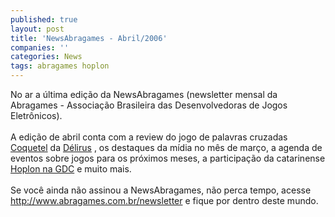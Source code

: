 ```yaml
---
published: true
layout: post
title: 'NewsAbragames - Abril/2006'
companies: ''
categories: News
tags: abragames hoplon
---
```

No ar a &uacute;ltima edi&ccedil;&atilde;o da NewsAbragames (newsletter mensal da Abragames - Associa&ccedil;&atilde;o Brasileira das Desenvolvedoras de Jogos Eletr&ocirc;nicos).<br /><br />A edi&ccedil;&atilde;o de abril conta com a review do jogo de palavras cruzadas <a href="{{ site.baseurl }}/index.php?p=c&amp;id=316">Coquetel</a>
 da <a href="{{ site.baseurl }}/index.php?p=cl&amp;t=19&amp;idd=40">D&eacute;lirus</a>
, os destaques da m&iacute;dia no m&ecirc;s de mar&ccedil;o, a agenda de eventos sobre jogos para os pr&oacute;ximos meses, a participa&ccedil;&atilde;o da catarinense <a href="{{ site.baseurl }}/index.php?p=c&amp;id=311">Hoplon na GDC</a>
 e muito mais.<br /><br />Se voc&ecirc; ainda n&atilde;o assinou a NewsAbragames, n&atilde;o perca tempo, acesse <a href="http://www.abragames.com.br/newsletter">http://www.abragames.com.br/newsletter</a>
 e fique por dentro deste mundo.<br />
